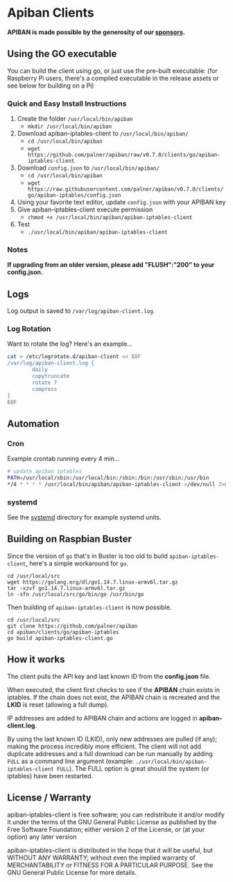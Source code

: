 # Apiban Clients #

**APIBAN is made possible by the generosity of our [sponsors](https://apiban.org/doc.html#sponsors).**

## Using the GO executable ##

You can build the client using go, or just use the pre-built executable: (for Raspberry Pi users, there's a compiled executable in the release assets or see below for building on a Pi)

### Quick and Easy Install Instructions ###

1. Create the folder `/usr/local/bin/apiban`
    * `mkdir /usr/local/bin/apiban`
2. Download apiban-iptables-client to `/usr/local/bin/apiban/`
    * `cd /usr/local/bin/apiban`
    * `wget https://github.com/palner/apiban/raw/v0.7.0/clients/go/apiban-iptables-client`
3. Download `config.json` to `/usr/local/bin/apiban/`
    * `cd /usr/local/bin/apiban`
    * `wget https://raw.githubusercontent.com/palner/apiban/v0.7.0/clients/go/apiban-iptables/config.json`
4. Using your favorite text editor, update `config.json` with your APIBAN key
5. Give apiban-iptables-client execute permission
    * `chmod +x /usr/local/bin/apiban/apiban-iptables-client`
6. Test
    * `./usr/local/bin/apiban/apiban-iptables-client`

### Notes ###

**If upgrading from an older version, please add "FLUSH":"200" to your config.json.**

## Logs ##

Log output is saved to `/var/log/apiban-client.log`. 

### Log Rotation ###

Want to rotate the log? Here's an example...

```bash
cat > /etc/logrotate.d/apiban-client << EOF
/var/log/apiban-client.log {
        daily
        copytruncate
        rotate 7
        compress
}
EOF
```
## Automation ##
### Cron ###
Example crontab running every 4 min...

```bash
# update apiban iptables
PATH=/usr/local/sbin:/usr/local/bin:/sbin:/bin:/usr/sbin:/usr/bin
*/4 * * * * /usr/local/bin/apiban/apiban-iptables-client >/dev/null 2>&1
```
### systemd ###

See the [systemd](systemd/) directory for example systemd units.

## Building on Raspbian Buster ##

Since the version of `go` that's in Buster is too old to build `apiban-iptables-client`, here's a simple workaround for `go`.

```
cd /usr/local/src
wget https://golang.org/dl/go1.14.7.linux-armv6l.tar.gz
tar -xzvf go1.14.7.linux-armv6l.tar.gz
ln -sfn /usr/local/src/go/bin/go /usr/bin/go
```

Then building of `apiban-iptables-client` is now possible.

```
cd /usr/local/src
git clone https://github.com/palner/apiban
cd apiban/clients/go/apiban-iptables
go build apiban-iptables-client.go
```

## How it works ##

The client pulls the API key and last known ID from the **config.json** file.

When executed, the client first checks to see if the **APIBAN** chain exists in iptables. If the chain does not exist, the APIBAN chain is recreated and the **LKID** is reset (allowing a full dump).

IP addresses are added to APIBAN chain and actions are logged in **apiban-client.log**.

By using the last known ID (LKID), only new addresses are pulled (if any); making the process incredibly more efficient. The client will not add duplicate addresses and a full download can be run manually by adding `FULL` as a command line argument (example: `./usr/local/bin/apiban-iptables-client FULL`). The FULL option is great should the system (or iptables) have been restarted.

## License / Warranty ##

apiban-iptables-client is free software; you can redistribute it and/or modify it under the terms of the GNU General Public License as published by the Free Software Foundation; either version 2 of the License, or (at your option) any later version

apiban-iptables-client is distributed in the hope that it will be useful, but WITHOUT ANY WARRANTY; without even the implied warranty of MERCHANTABILITY or FITNESS FOR A PARTICULAR PURPOSE. See the GNU General Public License for more details.
